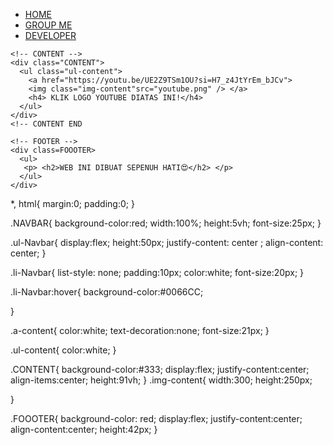 <html>
  <head>
    <title>Wb yt flim village boy tv</title>
    <link rel="stylesheet" href="Style.css" />
  </head>
  <body>
    <!-- NAVIGATION-BAR -->
    <div class=NAVBAR>
      <ul class="ul-Navbar">
        <li class="li-Navbar"> <a class="a-content"href=#>HOME</a> </li> 
        <li class="li-Navbar"> <a class="a-content"href="group.html">GROUP ME</a></li> 
        <li class="li-Navbar"> <a class="a-content"
        href="developer.html"> DEVELOPER</a></li>
      </ul>
    </div>
    <!-- NAVIGATION-BAR END -->
    
    <!-- CONTENT -->
    <div class="CONTENT">
      <ul class="ul-content"> 
        <a href="https://youtu.be/UE2Z9TSm1OU?si=H7_z4JtYrEm_bJCv">
        <img class="img-content"src="youtube.png" /> </a>
        <h4> KLIK LOGO YOUTUBE DIATAS INI!</h4>
      </ul>
    </div>
    <!-- CONTENT END
    
    <!-- FOOTER -->
    <div class=FOOOTER>
      <ul>
       <p> <h2>WEB INI DIBUAT SEPENUH HATI😍</h2> </p>
      </ul>
    </div>
  </body>
</html>

*,
html{
  margin:0;
  padding:0;
}

.NAVBAR{
  background-color:red;
  width:100%;
  height:5vh;
  font-size:25px;
 }
 
 .ul-Navbar{
   display:flex;
   height:50px;
   justify-content: center ;
   align-content: center;
 }
 
 .li-Navbar{
   list-style: none;
   padding:10px;
   color:white;
   font-size:20px;
 }
 
 .li-Navbar:hover{
   background-color:#0066CC;
   
 }

 .a-content{
 color:white;
 text-decoration:none;
 font-size:21px;
 }
 
.ul-content{
  color:white;
}
 
 .CONTENT{
   background-color:#333;
   display:flex;
   justify-content:center;
   align-items:center;
   height:91vh;
 }
 .img-content{
   width:300;
   height:250px;
   
 }
 
 
.FOOOTER{
 background-color: red;
 display:flex;
 justify-content:center;
 align-content:center;
 height:42px;
}
